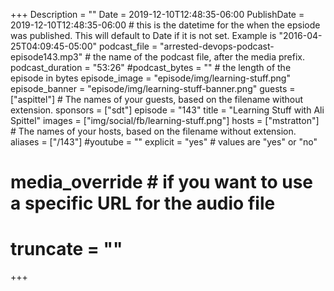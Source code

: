 +++
Description = ""
Date = 2019-12-10T12:48:35-06:00
PublishDate = 2019-12-10T12:48:35-06:00 # this is the datetime for the when the epsiode was published. This will default to Date if it is not set. Example is "2016-04-25T04:09:45-05:00"
podcast_file = "arrested-devops-podcast-episode143.mp3" # the name of the podcast file, after the media prefix.
podcast_duration = "53:26"
#podcast_bytes = "" # the length of the episode in bytes
episode_image = "episode/img/learning-stuff.png"
episode_banner = "episode/img/learning-stuff-banner.png"
guests = ["aspittel"] # The names of your guests, based on the filename without extension.
sponsors = ["sdt"]
episode = "143"
title = "Learning Stuff with Ali Spittel"
images = ["img/social/fb/learning-stuff.png"]
hosts = ["mstratton"] # The names of your hosts, based on the filename without extension.
aliases = ["/143"]
#youtube = ""
explicit = "yes" # values are "yes" or "no"
# media_override # if you want to use a specific URL for the audio file
# truncate = ""
+++
